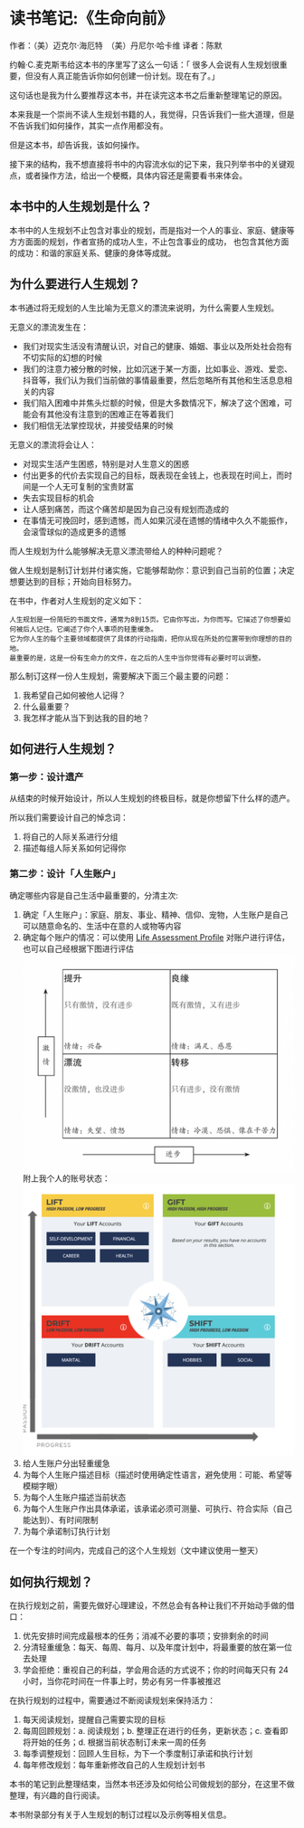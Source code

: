 # 读书笔记:《生命向前》
作者：（美）迈克尔·海厄特　（美）丹尼尔·哈卡维
译者：陈默

约翰·C.麦克斯韦给这本书的序里写了这么一句话：「 很多人会说有人生规划很重要，但没有人真正能告诉你如何创建一份计划。现在有了。」

这句话也是我为什么要推荐这本书，并在读完这本书之后重新整理笔记的原因。

本来我是一个崇尚不读人生规划书籍的人，我觉得，只告诉我们一些大道理，但是不告诉我们如何操作，其实一点作用都没有。

但是这本书，却告诉我，该如何操作。

接下来的结构，我不想直接将书中的内容流水似的记下来，我只列举书中的关键观点，或者操作方法，给出一个梗概，具体内容还是需要看书来体会。

## 本书中的人生规划是什么？
本书中的人生规划不止包含对事业的规划，而是指对一个人的事业、家庭、健康等方方面面的规划，作者宣扬的成功人生，不止包含事业的成功，
也包含其他方面的成功：和谐的家庭关系、健康的身体等成就。

## 为什么要进行人生规划？
本书通过将无规划的人生比喻为无意义的漂流来说明，为什么需要人生规划。

无意义的漂流发生在：
* 我们对现实生活没有清醒认识，对自己的健康、婚姻、事业以及所处社会抱有不切实际的幻想的时候
* 我们的注意力被分散的时候，比如沉迷于某一方面，比如事业、游戏、爱恋、抖音等，我们认为我们当前做的事情最重要，然后忽略所有其他和生活息息相关的内容
* 我们陷入困难中并焦头烂额的时候，但是大多数情况下，解决了这个困难，可能会有其他没有注意到的困难正在等着我们
* 我们相信无法掌控现状，并接受结果的时候

无意义的漂流将会让人：
* 对现实生活产生困惑，特别是对人生意义的困惑
* 付出更多的代价去实现自己的目标，既表现在金钱上，也表现在时间上，而时间是一个人无可复制的宝贵财富
* 失去实现目标的机会
* 让人感到痛苦，而这个痛苦却是因为自己没有规划而造成的
* 在事情无可挽回时，感到遗憾，而人如果沉浸在遗憾的情绪中久久不能振作，会滚雪球似的造成更多的遗憾

而人生规划为什么能够解决无意义漂流带给人的种种问题呢？

做人生规划是制订计划并付诸实施，它能够帮助你：意识到自己当前的位置；决定想要达到的目标；开始向目标努力。

在书中，作者对人生规划的定义如下：
```
人生规划是一份简短的书面文件，通常为8到15页。它由你写出，为你而写。它描述了你想要如何被后人记住。它阐述了你个人事项的轻重缓急。
它为你人生的每个主要领域都提供了具体的行动指南，把你从现在所处的位置带到你理想的目的地。
最重要的是，这是一份有生命力的文件，在之后的人生中当你觉得有必要时可以调整。
```

那么制订这样一份人生规划，需要解决下面三个最主要的问题：
1. 我希望自己如何被他人记得？
2. 什么最重要？
3. 我怎样才能从当下到达我的目的地？

## 如何进行人生规划？

### 第一步：设计遗产
从结束的时候开始设计，所以人生规划的终极目标，就是你想留下什么样的遗产。

所以我们需要设计自己的悼念词：
1. 将自己的人际关系进行分组
2. 描述每组人际关系如何记得你

### 第二步：设计「人生账户」
确定哪些内容是自己生活中最重要的，分清主次:
1. 确定「人生账户」：家庭、朋友、事业、精神、信仰、宠物，人生账户是自己可以随意命名的、生活中在意的人或物等内容
2. 确定每个账户的情况：可以使用 [Life Assessment Profile](https://www.livingforwardassessment.com) 对账户进行评估，也可以自己经根据下图进行评估
   ![image](picture/life-forward/life-account-description.png)
   附上我个人的账号状态：
   ![image](picture/life-forward/my-life-account.png)
3. 给人生账户分出轻重缓急
4. 为每个人生账户描述目标（描述时使用确定性语言，避免使用：可能、希望等模糊字眼）
5. 为每个人生账户描述当前状态
6. 为每个人生账户作出具体承诺，该承诺必须可测量、可执行、符合实际（自己能达到）、有时间限制
7. 为每个承诺制订执行计划

在一个专注的时间内，完成自己的这个人生规划（文中建议使用一整天）

## 如何执行规划？

在执行规划之前，需要先做好心理建设，不然总会有各种让我们不开始动手做的借口：
1. 优先安排时间完成最根本的任务；消减不必要的事项；安排剩余的时间
2. 分清轻重缓急：每天、每周、每月、以及年度计划中，将最重要的放在第一位去处理
3. 学会拒绝：重视自己的利益，学会用合适的方式说不；你的时间每天只有 24 小时，当你花时间在一件事上时，势必有另一件事被推迟

在执行规划的过程中，需要通过不断阅读规划来保持活力：
1. 每天阅读规划，提醒自己需要实现的目标
2. 每周回顾规划：a. 阅读规划；b. 整理正在进行的任务，更新状态；c. 查看即将开始的任务；d. 根据当前状态制订未来一周的任务
3. 每季调整规划：回顾人生目标，为下一个季度制订承诺和执行计划
4. 每年修改规划：每年重新修改自己的人生规划计划书

本书的笔记到此整理结束，当然本书还涉及如何给公司做规划的部分，在这里不做整理，有兴趣的自行阅读。

本书附录部分有关于人生规划的制订过程以及示例等相关信息。